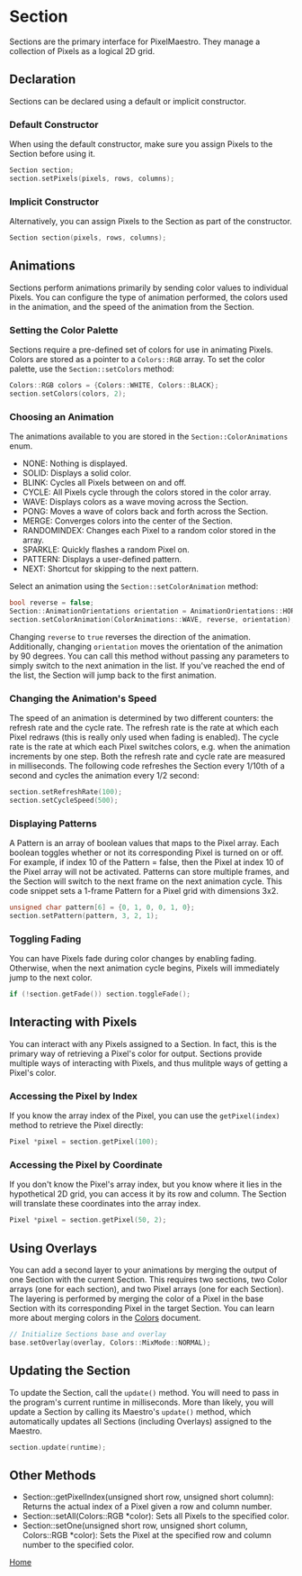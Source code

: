 # Section
Sections are the primary interface for PixelMaestro. They manage a collection of Pixels as a logical 2D grid.

## Declaration
Sections can be declared using a default or implicit constructor.

### Default Constructor
When using the default constructor, make sure you assign Pixels to the Section before using it.
```c++
Section section;
section.setPixels(pixels, rows, columns);
```

### Implicit Constructor
Alternatively, you can assign Pixels to the Section as part of the constructor.
```c++
Section section(pixels, rows, columns);
```

## Animations
Sections perform animations primarily by sending color values to individual Pixels. You can configure the type of animation performed, the colors used in the animation, and the speed of the animation from the Section.

### Setting the Color Palette
Sections require a pre-defined set of colors for use in animating Pixels. Colors are stored as a pointer to a `Colors::RGB` array. To set the color palette, use the `Section::setColors` method:
```c++
Colors::RGB colors = {Colors::WHITE, Colors::BLACK};
section.setColors(colors, 2);
```

### Choosing an Animation
The animations available to you are stored in the `Section::ColorAnimations` enum.
* NONE: Nothing is displayed.
* SOLID: Displays a solid color.
* BLINK: Cycles all Pixels between on and off.
* CYCLE: All Pixels cycle through the colors stored in the color array.
* WAVE: Displays colors as a wave moving across the Section.
* PONG: Moves a wave of colors back and forth across the Section.
* MERGE: Converges colors into the center of the Section.
* RANDOMINDEX: Changes each Pixel to a random color stored in the array.
* SPARKLE: Quickly flashes a random Pixel on.
* PATTERN: Displays a user-defined pattern.
* NEXT: Shortcut for skipping to the next pattern.

Select an animation using the `Section::setColorAnimation` method:
```c++
bool reverse = false;
Section::AnimationOrientations orientation = AnimationOrientations::HORIZONTAL;
section.setColorAnimation(ColorAnimations::WAVE, reverse, orientation);
```
Changing `reverse` to `true` reverses the direction of the animation. Additionally, changing `orientation` moves the orientation of the animation by 90 degrees.
You can call this method without passing any parameters to simply switch to the next animation in the list. If you've reached the end of the list, the Section will jump back to the first animation.

### Changing the Animation's Speed
The speed of an animation is determined by two different counters: the refresh rate and the cycle rate. The refresh rate is the rate at which each Pixel redraws (this is really only used when fading is enabled). The cycle rate is the rate at which each Pixel switches colors, e.g. when the animation increments by one step. Both the refresh rate and cycle rate are measured in milliseconds. The following code refreshes the Section every 1/10th of a second and cycles the animation every 1/2 second:
```c++
section.setRefreshRate(100);
section.setCycleSpeed(500);
```

### Displaying Patterns
A Pattern is an array of boolean values that maps to the Pixel array. Each boolean toggles whether or not its corresponding Pixel is turned on or off. For example, if index 10 of the Pattern = false, then the Pixel at index 10 of the Pixel array will not be activated. Patterns can store multiple frames, and the Section will switch to the next frame on the next animation cycle.
This code snippet sets a 1-frame Pattern for a Pixel grid with dimensions 3x2.
```c++
unsigned char pattern[6] = {0, 1, 0, 0, 1, 0};
section.setPattern(pattern, 3, 2, 1);
```

### Toggling Fading
You can have Pixels fade during color changes by enabling fading. Otherwise, when the next animation cycle begins, Pixels will immediately jump to the next color.
```c++
if (!section.getFade()) section.toggleFade();
```

## Interacting with Pixels
You can interact with any Pixels assigned to a Section. In fact, this is the primary way of retrieving a Pixel's color for output. Sections provide multiple ways of interacting with Pixels, and thus mulitple ways of getting a Pixel's color.

### Accessing the Pixel by Index
If you know the array index of the Pixel, you can use the `getPixel(index)` method to retrieve the Pixel directly:
```c++
Pixel *pixel = section.getPixel(100);
```

### Accessing the Pixel by Coordinate
If you don't know the Pixel's array index, but you know where it lies in the hypothetical 2D grid, you can access it by its row and column. The Section will translate these coordinates into the array index.
```c++
Pixel *pixel = section.getPixel(50, 2);
```

## Using Overlays
You can add a second layer to your animations by merging the output of one Section with the current Section. This requires two sections, two Color arrays (one for each section), and two Pixel arrays (one for each Section). The layering is performed by merging the color of a Pixel in the base Section with its corresponding Pixel in the target Section.
You can learn more about merging colors in the [Colors](colors.md) document.
```c++
// Initialize Sections base and overlay
base.setOverlay(overlay, Colors::MixMode::NORMAL);
```

## Updating the Section
To update the Section, call the `update()` method. You will need to pass in the program's current runtime in milliseconds. More than likely, you will update a Section by calling its Maestro's `update()` method, which automatically updates all Sections (including Overlays) assigned to the Maestro.
```c++
section.update(runtime);
```

## Other Methods
* Section::getPixelIndex(unsigned short row, unsigned short column): Returns the actual index of a Pixel given a row and column number.
* Section::setAll(Colors::RGB \*color): Sets all Pixels to the specified color.
* Section::setOne(unsigned short row, unsigned short column, Colors::RGB *color): Sets the Pixel at the specified row and column number to the specified color.

[Home](README.md)
